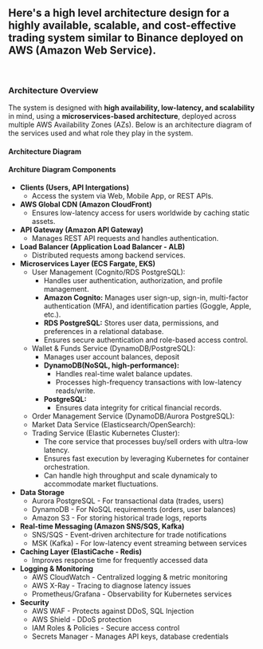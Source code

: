 ## Here's a high level architecture design for a highly available, scalable, and cost-effective trading system similar to Binance deployed on AWS (Amazon Web Service).
<br>

### Architecture Overview
The system is designed with **high availability, low-latency, and scalability** in mind, using a **microservices-based architecture**, deployed across multiple AWS Availability Zones (AZs). Below is an architecture diagram of the services used and what role they play in the system.

#### Architecture Diagram

#### Architure Diagram Components
- **Clients (Users, API Intergations)**
  - Access the system via Web, Mobile App, or REST APIs.
- **AWS Global CDN (Amazon CloudFront)**
  - Ensures low-latency access for users worldwide by caching static assets.
- **API Gateway (Amazon API Gateway)**
  - Manages REST API requests and handles authentication.
- **Load Balancer (Application Load Balancer - ALB)**
  - Distributed requests among backend services.
- **Microservices Layer (ECS Fargate, EKS)**
  - User Management (Cognito/RDS PostgreSQL):
    - Handles user authentication, authorization, and profile management.
    - **Amazon Cognito:** Manages user sign-up, sign-in, multi-factor authentication (MFA), and identification parties (Goggle, Apple, etc.).
    - **RDS PostgreSQL:** Stores user data, permissions, and preferences in a relational database.
    - Ensures secure authentication and role-based access control.
  - Wallet & Funds Service (DynamoDB/PostgreSQL):
    - Manages user account balances, deposit
    - **DynamoDB(NoSQL, high-performance):**
      - Handles real-time walet balance updates.
      - Processes high-frequency transactions with low-latency reads/write.
    - **PostgreSQL:**
      - Ensures data integrity for critical financial records.
  - Order Management Service (DynamoDB/Aurora PostgreSQL):
  - Market Data Service (Elasticsearch/OpenSearch):
  - Trading Service (Elastic Kubernetes Cluster):
    - The core service that processes buy/sell orders with ultra-low latency.
    -  Ensures fast execution by leveraging Kubernetes for container orchestration.
    -  Can handle high throughput and scale dynamicaly to accommodate market fluctuations.
- **Data Storage**
  - Aurora PostgreSQL - For transactional data (trades, users)
  - DynamoDB - For NoSQL requirements (orders, user balances)
  - Amazon S3 - For storing historical trade logs, reports
- **Real-time Messaging (Amazon SNS/SQS, Kafka)**
  - SNS/SQS - Event-driven architecture for trade notifications
  - MSK (Kafka) - For low-latency event streaming between services
- **Caching Layer (ElastiCache - Redis)**
  - Improves response time for frequently accessed data
- **Logging & Monitoring**
  - AWS CloudWatch - Centralized logging & metric monitoring
  - AWS X-Ray - Tracing to diagnose latency issues
  - Prometheus/Grafana - Observability for Kubernetes services
- **Security**
  - AWS WAF - Protects against DDoS, SQL Injection
  - AWS Shield - DDoS protection
  - IAM Roles & Policies - Secure access control
  - Secrets Manager - Manages API keys, database credentials

